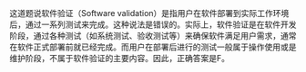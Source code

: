这道题说软件验证（Software validation）是指用户在软件部署到实际工作环境后，通过一系列测试来完成。这种说法是错误的。实际上，软件验证是在软件开发阶段，通过各种测试（如系统测试、验收测试等）来确保软件满足用户需求，通常在软件正式部署前就已经完成。而用户在部署后进行的测试一般属于操作使用或是维护阶段，不属于软件验证的主要内容。因此，正确答案是F。